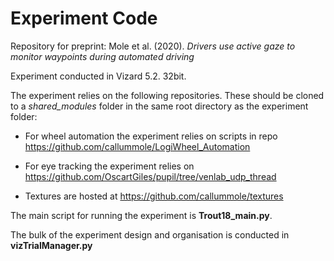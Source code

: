 # Experiment Code 
Repository for preprint: Mole et al. (2020). _Drivers use active gaze to monitor waypoints during automated driving_

Experiment conducted in Vizard 5.2. 32bit.

The experiment relies on the following repositories. These should be cloned to a *shared_modules* folder in the same root directory as the experiment folder:

- For wheel automation the experiment relies on scripts in repo https://github.com/callummole/LogiWheel_Automation

- For eye tracking the experiment relies on https://github.com/OscartGiles/pupil/tree/venlab_udp_thread

- Textures are hosted at https://github.com/callummole/textures

The main script for running the experiment is **Trout18_main.py**. 

The bulk of the experiment design and organisation is conducted in **vizTrialManager.py**

